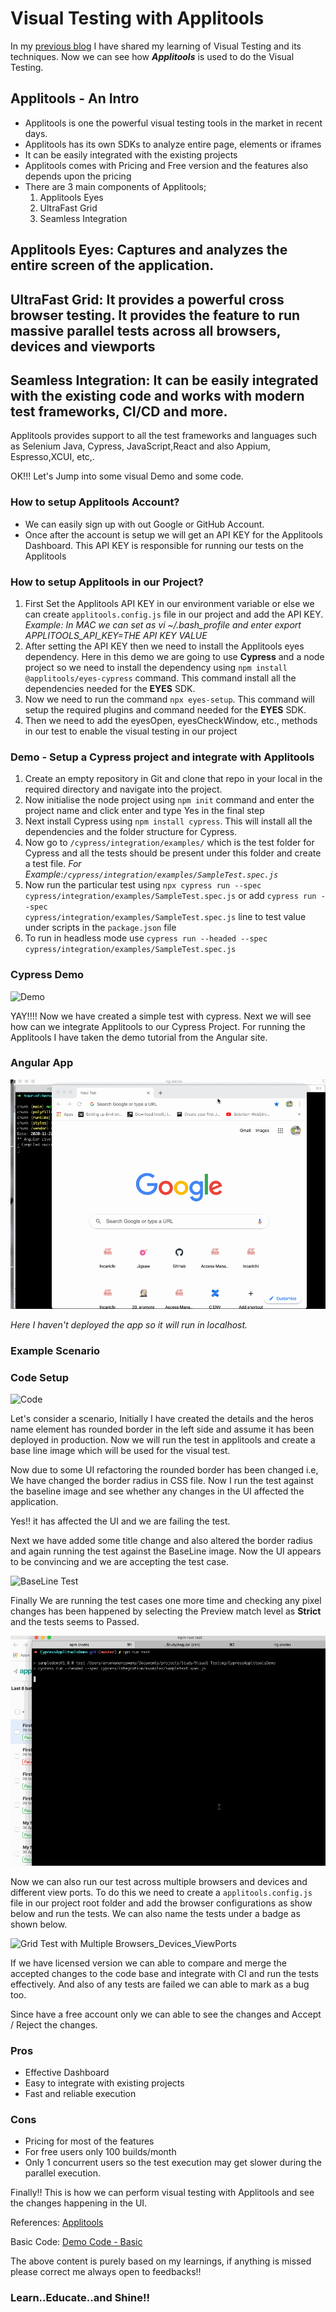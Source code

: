 # Visual Testing with Applitools

In my [previous blog](https://arunk2493.github.io/VisualTesting/) I have shared my learning of Visual Testing and its techniques. Now we can see how **_Applitools_** is used to do the Visual Testing.

## Applitools - An Intro

- Applitools is one the powerful visual testing tools in the market in recent days.
- Applitools has its own SDKs to analyze entire page, elements or iframes
- It can be easily integrated with the existing projects
- Applitools comes with Pricing and Free version and the features also depends upon the pricing
- There are 3 main components of Applitools;
  1. Applitools Eyes
  2. UltraFast Grid
  3. Seamless Integration
 
## Applitools Eyes: Captures and analyzes the entire screen of the application.
## UltraFast Grid: It provides a powerful cross browser testing. It provides the feature to run massive parallel tests across all browsers, devices and viewports
## Seamless Integration: It can be easily integrated with the existing code and works with modern test frameworks, CI/CD and more.

Applitools provides support to all the test frameworks and languages such as Selenium Java, Cypress, JavaScript,React and also Appium, Espresso,XCUI, etc,.

OK!!! Let's Jump into some visual Demo and some code.

### How to setup Applitools Account?
   - We can easily sign up with out Google or GitHub Account.
   - Once after the account is setup we will get an API KEY for the Applitools Dashboard. This API KEY is responsible for running our tests on the Applitools
   
### How to setup Applitools in our Project?

   1. First Set the Applitools API KEY in our environment variable or else we can create `applitools.config.js` file in our project and add the API KEY.
   _Example: In MAC we can set as vi ~/.bash_profile and enter export APPLITOOLS_API_KEY=THE API KEY VALUE_
   2. After setting the API KEY then we need to install the Applitools eyes dependency. Here in this demo we are going to use **Cypress** and a node project so we need to install the dependency using `npm install @applitools/eyes-cypress` command. This command install all the dependencies needed for the **EYES** SDK.
   3. Now we need to run the command `npx eyes-setup`. This command will setup the required plugins and command needed for the **EYES** SDK.
   4. Then we need to add the eyesOpen, eyesCheckWindow, etc., methods in our test to enable the visual testing in our project
   
### Demo - Setup a Cypress project and integrate with Applitools

  1. Create an empty repository in Git and clone that repo in your local in the required directory and navigate into the project.
  2. Now initialise the node project using `npm init` command and enter the project name and click enter and type Yes in the final step
  3. Next install Cypress using `npm install cypress`. This will install all the dependencies and the folder structure for Cypress.
  4. Now go to `/cypress/integration/examples/` which is the test folder for Cypress and all the tests should be present under this folder and create a test file.       _For Example:`/cypress/integration/examples/SampleTest.spec.js`_
  5. Now run the particular test using `npx cypress run --spec cypress/integration/examples/SampleTest.spec.js` or add `cypress run --spec                 cypress/integration/examples/SampleTest.spec.js` line to test value under scripts in the `package.json` file
  6. To run in headless mode use `cypress run --headed --spec cypress/integration/examples/SampleTest.spec.js`
  
### Cypress Demo

  ![Demo](cypress-test.gif)
  
YAY!!!! Now we have created a simple test with cypress. Next we will see how can we integrate Applitools to our Cypress Project. For running the Applitools I have taken the demo tutorial from the Angular site.

### Angular App

  ![AngularApp](demo.gif)
  
  _Here I haven't deployed the app so it will run in localhost._
  
### Example Scenario

### Code Setup

  ![Code](applitools-demo.gif)  
  
  Let's consider a scenario, Initially I have created the details and the heros name element has rounded border in the left side and assume it has been deployed in  production. Now we will run the test in applitools and create a base line image which will be used for the visual test.
   
  Now due to some UI refactoring the rounded border has been changed i.e, We have changed the border radius in CSS file. Now I run the test against the baseline image and see whether any changes in the UI affected the application.
  
  Yes!! it has affected the UI and we are failing the test.
  
  Next we have added some title change and also altered the border radius and again running the test against the BaseLine image. Now the UI appears to be convincing and we are accepting the test case.
  
   ![BaseLine Test](applitools-demo-test.gif) 
  
  Finally We are running the test cases one more time and checking any pixel changes has been happened by selecting the Preview match level as **Strict** and the tests seems to Passed.
  
   ![Final Test](applitools-demo-test-final.gif) 
  
  Now we can also run our test across multiple browsers and devices and different view ports. To do this we need to create a `applitools.config.js` file in our project root folder and add the browser configurations as show below and run the tests. We can also name the tests under a badge as shown below.
  
  ![Grid Test with Multiple Browsers_Devices_ViewPorts](applitools-grid.gif) 
  
  If we have licensed version we can able to compare and merge the accepted changes to the code base and integrate with CI and run the tests effectively. And also of any tests are failed we can able to mark as a bug too.
  
  Since have a free account only we can able to see the changes and Accept / Reject the changes.
  
### Pros
  
  - Effective Dashboard
  - Easy to integrate with existing projects
  - Fast and reliable execution

### Cons

  - Pricing for most of the features
  - For free users only 100 builds/month
  - Only 1 concurrent users so the test execution may get slower during the parallel execution.
  
Finally!! This is how we can perform visual testing with Applitools and see the changes happening in the UI.

References: [Applitools](https://applitools.com/)

Basic Code: [Demo Code - Basic](https://github.com/arunk2493/CypressApplitoolsDemo)

The above content is purely based on my learnings, if anything is missed please correct me always open to feedbacks!!

### Learn..Educate..and Shine!!
